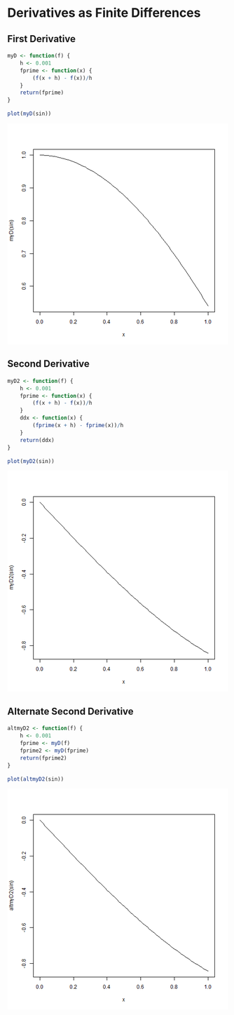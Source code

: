 Derivatives as Finite Differences
========================================================

## First Derivative

```r
myD <- function(f) {
    h <- 0.001
    fprime <- function(x) {
        (f(x + h) - f(x))/h
    }
    return(fprime)
}
```



```r
plot(myD(sin))
```

![plot of chunk unnamed-chunk-2](figure/unnamed-chunk-2.png) 


## Second Derivative

```r
myD2 <- function(f) {
    h <- 0.001
    fprime <- function(x) {
        (f(x + h) - f(x))/h
    }
    ddx <- function(x) {
        (fprime(x + h) - fprime(x))/h
    }
    return(ddx)
}
```



```r
plot(myD2(sin))
```

![plot of chunk unnamed-chunk-4](figure/unnamed-chunk-4.png) 


## Alternate Second Derivative

```r
altmyD2 <- function(f) {
    h <- 0.001
    fprime <- myD(f)
    fprime2 <- myD(fprime)
    return(fprime2)
}
```



```r
plot(altmyD2(sin))
```

![plot of chunk unnamed-chunk-6](figure/unnamed-chunk-6.png) 

